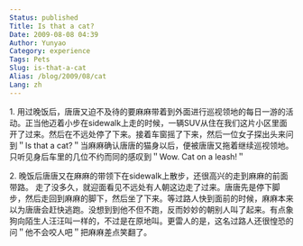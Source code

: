 ```yaml
---
Status: published
Title: Is that a cat?
Date: 2009-08-08 04:39
Author: Yunyao
Category: experience
Tags: Pets
Slug: is-that-a-cat
Alias: /blog/2009/08/cat
Lang: zh
---
```


1\. 用过晚饭后，唐唐又迫不及待的要麻麻带着到外面进行巡视领地的每日一游的活动。正当他迈着小步在sidewalk上走的时候，一辆SUV从住在我们这片小区里面开了过来。然后在不远处停了下来。接着车窗摇了下来，然后一位女子探出头来问到＂Is that a cat?＂当麻麻确认唐唐的猫身以后，便被唐唐又拖着继续巡视领地。只听见身后车里的几位不约而同的感叹到＂Wow. Cat on a leash!＂

2\. 晚饭后唐唐又在麻麻的带领下在sidewalk上散步，还很高兴的走到麻麻的前面带路。 走了没多久，就迎面看见不远处有人朝这边走了过来。唐唐先是停下脚步，然后走回到麻麻的脚下，然后坐了下来。等过路人快到面前的时候，麻麻本来以为唐唐会赶快逃跑。没想到到他不但不跑，反而妙妙的朝别人叫了起来。有点象狗向陌生人汪汪叫一样的，不过是在原地叫。更雷人的是，这名过路人还很惶恐的问＂他不会咬人吧＂把麻麻差点笑翻了。
